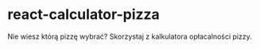 # react-calculator-pizza
 
Nie wiesz którą pizzę wybrać? Skorzystaj z kalkulatora opłacalności pizzy.
